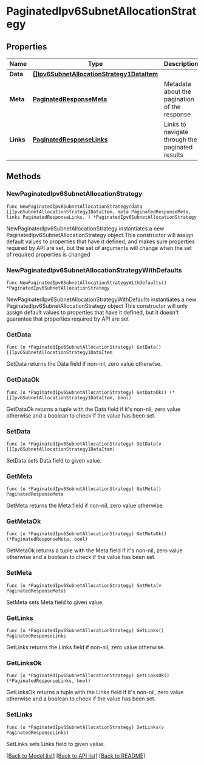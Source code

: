 # PaginatedIpv6SubnetAllocationStrategy

## Properties

Name | Type | Description | Notes
------------ | ------------- | ------------- | -------------
**Data** | [**[]Ipv6SubnetAllocationStrategy1DataItem**](Ipv6SubnetAllocationStrategy1DataItem.md) |  | 
**Meta** | [**PaginatedResponseMeta**](PaginatedResponseMeta.md) | Metadata about the pagination of the response | 
**Links** | [**PaginatedResponseLinks**](PaginatedResponseLinks.md) | Links to navigate through the paginated results | 

## Methods

### NewPaginatedIpv6SubnetAllocationStrategy

`func NewPaginatedIpv6SubnetAllocationStrategy(data []Ipv6SubnetAllocationStrategy1DataItem, meta PaginatedResponseMeta, links PaginatedResponseLinks, ) *PaginatedIpv6SubnetAllocationStrategy`

NewPaginatedIpv6SubnetAllocationStrategy instantiates a new PaginatedIpv6SubnetAllocationStrategy object
This constructor will assign default values to properties that have it defined,
and makes sure properties required by API are set, but the set of arguments
will change when the set of required properties is changed

### NewPaginatedIpv6SubnetAllocationStrategyWithDefaults

`func NewPaginatedIpv6SubnetAllocationStrategyWithDefaults() *PaginatedIpv6SubnetAllocationStrategy`

NewPaginatedIpv6SubnetAllocationStrategyWithDefaults instantiates a new PaginatedIpv6SubnetAllocationStrategy object
This constructor will only assign default values to properties that have it defined,
but it doesn't guarantee that properties required by API are set

### GetData

`func (o *PaginatedIpv6SubnetAllocationStrategy) GetData() []Ipv6SubnetAllocationStrategy1DataItem`

GetData returns the Data field if non-nil, zero value otherwise.

### GetDataOk

`func (o *PaginatedIpv6SubnetAllocationStrategy) GetDataOk() (*[]Ipv6SubnetAllocationStrategy1DataItem, bool)`

GetDataOk returns a tuple with the Data field if it's non-nil, zero value otherwise
and a boolean to check if the value has been set.

### SetData

`func (o *PaginatedIpv6SubnetAllocationStrategy) SetData(v []Ipv6SubnetAllocationStrategy1DataItem)`

SetData sets Data field to given value.


### GetMeta

`func (o *PaginatedIpv6SubnetAllocationStrategy) GetMeta() PaginatedResponseMeta`

GetMeta returns the Meta field if non-nil, zero value otherwise.

### GetMetaOk

`func (o *PaginatedIpv6SubnetAllocationStrategy) GetMetaOk() (*PaginatedResponseMeta, bool)`

GetMetaOk returns a tuple with the Meta field if it's non-nil, zero value otherwise
and a boolean to check if the value has been set.

### SetMeta

`func (o *PaginatedIpv6SubnetAllocationStrategy) SetMeta(v PaginatedResponseMeta)`

SetMeta sets Meta field to given value.


### GetLinks

`func (o *PaginatedIpv6SubnetAllocationStrategy) GetLinks() PaginatedResponseLinks`

GetLinks returns the Links field if non-nil, zero value otherwise.

### GetLinksOk

`func (o *PaginatedIpv6SubnetAllocationStrategy) GetLinksOk() (*PaginatedResponseLinks, bool)`

GetLinksOk returns a tuple with the Links field if it's non-nil, zero value otherwise
and a boolean to check if the value has been set.

### SetLinks

`func (o *PaginatedIpv6SubnetAllocationStrategy) SetLinks(v PaginatedResponseLinks)`

SetLinks sets Links field to given value.



[[Back to Model list]](../README.md#documentation-for-models) [[Back to API list]](../README.md#documentation-for-api-endpoints) [[Back to README]](../README.md)


